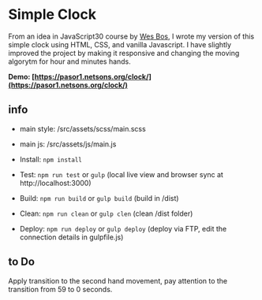 # Simple Clock

From an idea in JavaScript30 course by [Wes Bos](//github.com/wesbos), I wrote my version of this simple clock using HTML, CSS, and vanilla Javascript. I have slightly improved the project by making it responsive and changing the moving algorytm for hour and minutes hands.

**Demo: [https://pasor1.netsons.org/clock/](https://pasor1.netsons.org/clock/)**

## info

- main style: /src/assets/scss/main.scss
- main js: /src/assets/js/main.js

- Install: `npm install`
- Test: `npm run test` or `gulp` (local live view and browser sync at http://localhost:3000)
- Build: `npm run build` or `gulp build` (build in /dist)
- Clean: `npm run clean` or `gulp clen`  (clean /dist folder)
- Deploy: `npm run deploy` or `gulp deploy` (deploy via FTP, edit the connection details in gulpfile.js)

## to Do

Apply transition to the second hand movement, pay attention to the transition from 59 to 0 seconds.
